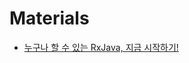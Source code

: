 # Materials

* [누구나 할 수 있는 RxJava, 지금 시작하기!](https://academy.realm.io/kr/posts/mobilization-hugo-visser-rxjava-for-rest-of-us/)